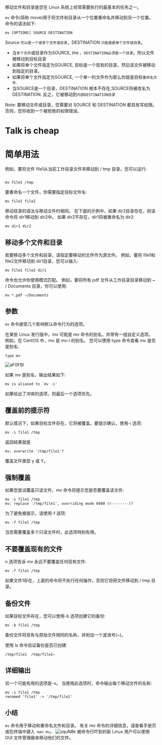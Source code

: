 移动文件和目录是您在 Linux 系统上经常需要执行的最基本的任务之一。

`mv` 命令(简称 move)用于将文件和目录从一个位置重命名并移动到另一个位置。 命令的语法如下:

```
mv [OPTIONS] SOURCE DESTINATION

```
Source `可以是一个或多个文件或目录`，DESTINATION `只能是是单个文件或目录`。

- 当`多个文件`或目录作为SOURCE, the 、`DESTINATION必须是一个目录`。所以文件被移动到目标目录
- 如果将单个文件指定为SOURCE, 目标是一个现有的目录，然后该文件被移动到指定的目录。
- 如果将单个文件指定为SOURCE, 一个单一的文件作为那么你就是目标`重命名文件`.
- 当SOURCE是一个目录，DESTINATION 根本不存在,SOURCE将被改名为DESTINATION. 反之，它被移动到`内部DESTINATION目录`

Note: 要移动文件或目录，您需要对 SOURCE 和 DESTINATION 都具有写权限。 否则，您将收到一个被拒绝的权限错误。

# Talk is cheap

# 简单用法

例如，要将文件 file1从当前工作目录文件夹移动到 / tmp 目录，您可以运行:

```

mv file1 /tmp
```

要重命名一个文件，你需要指定目标文件名:


```
mv file1 file2

```

移动目录的语法与移动文件时相同。 在下面的示例中，如果 dir2目录存在，则该命令将 dir1移动到 dir2中。 如果 dir2不存在，dir1将被重命名为 dir2:
```
mv dir1 dir2
```

## 移动多个文件和目录

若要移动多个文件和目录，请指定要移动的文件作为源文件。 例如，要将 file1和 file2文件移动到 dir1目录，您可以输入:
```
mv file1 file2 dir1
```

命令也允许你使用模式匹配。 例如，要将所有 pdf 文件从工作目录目录移动到 ~ / Documents 目录，你可以使用:
```
mv *.pdf ~/Documents
```

## 参数

`mv` 命令接受几个影响默认命令行为的选项。

在某些 Linux 发行版中，mv 可能是 mv 命令的别名，并带有一组自定义选项。 例如，在 CentOS 中，mv 是 mv-i 的别名。 您可以使用 type 命令查看 mv 是否是别名:
```
type mv 
```
![aF0FBl](https://gitee.com/stormzhang/mdPic/raw/master/uPic/aF0FBl.png)

如果 mv 是别名，输出结果如下:
```
mv is aliased to `mv -i'
```

如果给出了冲突的选项，则最后一个选项优先。

## 覆盖前的提示符

默认情况下，如果目标文件存在，它将被覆盖。要提示确认，使用-i 选项:
```
mv -i file1 /tmp
```

返回结果就是
```
mv: overwrite '/tmp/file1'?

```
覆盖文件类型 y 或 Y。

## 强制覆盖


如果您尝试覆盖只读文件，mv 命令将提示您是否要覆盖该文件:

```
mv -i file1 /tmp
mv: replace '/tmp/file1', overriding mode 0400 (r--------)? 
```
为了避免被提示，请使用-f 选项:
```
mv -f file1 /tmp

```

当您需要覆盖多个只读文件时，此选项特别有用。

## 不要覆盖现有的文件

n 选项告诉 mv 永远不要覆盖任何现有文件:
```
mv -f file1 /tmp
```

如果文件1存在，上面的命令将不执行任何操作，否则它将把文件移动到 / tmp 目录。

##  备份文件

如果目标文件存在，您可以使用-b 选项创建它的备份:
```
mv -b file1 /tmp
```
备份文件将具有与原始文件相同的名称，并附加一个波浪号(~)。


使用 ls 命令验证备份是否已创建:

```ls /tmp/file1*
/tmp/file1  /tmp/file1~
```
##  详细输出

另一个可能有用的选项是-v。 当使用此选项时，命令输出每个移动文件的名称:
```
mv -i file1 /tmp
renamed 'file1' -> '/tmp/file1'
```

## 小结

`mv` 命令用于移动和重命名文件和目录。
有关 mv 命令的详细信息，请查看手册页或在终端中键入` man mv`。
![zquN8k](https://gitee.com/stormzhang/mdPic/raw/master/uPic/zquN8k.png)
被命令行吓到的新 Linux 用户可以使用 GUI 文件管理器来移动他们的文件。

